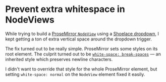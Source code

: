 # Prevent extra whitespace in NodeViews

While trying to build a [ProseMirror `NodeView`](https://prosemirror.net/docs/ref/#view.NodeView) using a [Shoelace dropdown](https://shoelace.style/components/dropdown), I kept getting a ton of extra vertical space around the dropdown trigger.

The fix turned out to be really simple. ProseMirror sets some styles on its root element. The culprit turned out to be [`white-space: break-spaces`](https://developer.mozilla.org/en-US/docs/Web/CSS/white-space#break-spaces) — an inherited style which preserves newline characters.

I didn't want to override that style for the whole ProseMirror element, but setting `white-space: normal` on the `NodeView` element fixed it easily.
